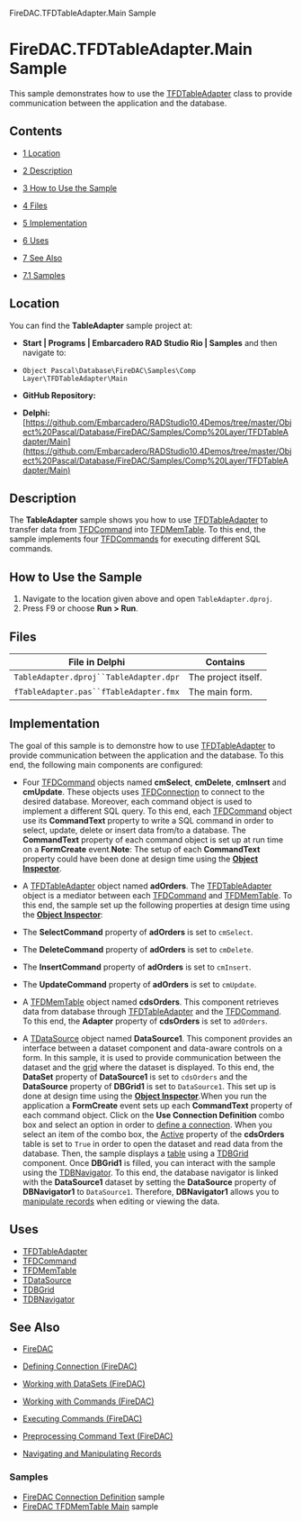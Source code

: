 FireDAC.TFDTableAdapter.Main Sample[]()
# FireDAC.TFDTableAdapter.Main Sample 


This sample demonstrates how to use the [TFDTableAdapter](http://docwiki.embarcadero.com/Libraries/en/FireDAC.Comp.Client.TFDTableAdapter) class to provide communication between the application and the database.
## Contents



* [1 Location](#Location)
* [2 Description](#Description)
* [3 How to Use the Sample](#How_to_Use_the_Sample)
* [4 Files](#Files)
* [5 Implementation](#Implementation)
* [6 Uses](#Uses)
* [7 See Also](#See_Also)

* [7.1 Samples](#Samples)


## Location 

You can find the **TableAdapter** sample project at:
* **Start | Programs | Embarcadero RAD Studio Rio | Samples** and then navigate to:

* `Object Pascal\Database\FireDAC\Samples\Comp Layer\TFDTableAdapter\Main`

* **GitHub Repository:**

* **Delphi:**[https://github.com/Embarcadero/RADStudio10.4Demos/tree/master/Object%20Pascal/Database/FireDAC/Samples/Comp%20Layer/TFDTableAdapter/Main](https://github.com/Embarcadero/RADStudio10.4Demos/tree/master/Object%20Pascal/Database/FireDAC/Samples/Comp%20Layer/TFDTableAdapter/Main)

## Description 

The **TableAdapter** sample shows you how to use [TFDTableAdapter](http://docwiki.embarcadero.com/Libraries/en/FireDAC.Comp.Client.TFDTableAdapter) to transfer data from [TFDCommand](http://docwiki.embarcadero.com/Libraries/en/FireDAC.Comp.Client.TFDCommand) into [TFDMemTable](http://docwiki.embarcadero.com/Libraries/en/FireDAC.Comp.Client.TFDMemTable). To this end, the sample implements four [TFDCommands](http://docwiki.embarcadero.com/Libraries/en/FireDAC.Comp.Client.TFDCommand) for executing different SQL commands.
## How to Use the Sample 


1.  Navigate to the location given above and open `TableAdapter.dproj`.
2.  Press F9 or choose **Run > Run**.

## Files 



| File in Delphi                       | Contains          |
|--------------------------------------|-------------------|
|`TableAdapter.dproj``TableAdapter.dpr`|The project itself.|
|`fTableAdapter.pas``fTableAdapter.fmx`|The main form.     |


## Implementation 

The goal of this sample is to demonstre how to use [TFDTableAdapter](http://docwiki.embarcadero.com/Libraries/en/FireDAC.Comp.Client.TFDTableAdapter) to provide communication between the application and the database. To this end, the following main components are configured:
*  Four [TFDCommand](http://docwiki.embarcadero.com/Libraries/en/FireDAC.Comp.Client.TFDCommand) objects named **cmSelect**, **cmDelete**, **cmInsert** and **cmUpdate**.
 These objects uses [TFDConnection](http://docwiki.embarcadero.com/Libraries/en/FireDAC.Comp.Client.TFDConnection) to connect to the desired database. Moreover, each command object is used to implement a different SQL query. To this end, each [TFDCommand](http://docwiki.embarcadero.com/Libraries/en/FireDAC.Comp.Client.TFDCommand) object use its **CommandText** property to write a SQL command in order to select, update, delete or insert data from/to a database. The **CommandText** property of each command object is set up at run time on a **FormCreate** event.**Note**: The setup of each **CommandText** property could have been done at design time using the **[Object Inspector](http://docwiki.embarcadero.com/RADStudio/en/Object_Inspector)**.
*  A [TFDTableAdapter](http://docwiki.embarcadero.com/Libraries/en/FireDAC.Comp.Client.TFDTableAdapter) object named **adOrders**.
 The [TFDTableAdapter](http://docwiki.embarcadero.com/Libraries/en/FireDAC.Comp.Client.TFDTableAdapter) object is a mediator between each [TFDCommand](http://docwiki.embarcadero.com/Libraries/en/FireDAC.Comp.Client.TFDCommand) and [TFDMemTable](http://docwiki.embarcadero.com/Libraries/en/FireDAC.Comp.Client.TFDMemTable). To this end, the sample set up the following properties at design time using the **[Object Inspector](http://docwiki.embarcadero.com/RADStudio/en/Object_Inspector)**:
*  The **SelectCommand** property of **adOrders** is set to `cmSelect`.
*  The **DeleteCommand** property of **adOrders** is set to `cmDelete`.
*  The **InsertCommand** property of **adOrders** is set to `cmInsert`.
*  The **UpdateCommand** property of **adOrders** is set to `cmUpdate`.

*  A [TFDMemTable](http://docwiki.embarcadero.com/Libraries/en/FireDAC.Comp.Client.TFDMemTable) object named **cdsOrders**.
 This component retrieves data from database through [TFDTableAdapter](http://docwiki.embarcadero.com/Libraries/en/FireDAC.Comp.Client.TFDTableAdapter) and the [TFDCommand](http://docwiki.embarcadero.com/Libraries/en/FireDAC.Comp.Client.TFDCommand). To this end, the **Adapter** property of **cdsOrders** is set to `adOrders`.
*  A [TDataSource](http://docwiki.embarcadero.com/Libraries/en/Data.DB.TDataSource) object named **DataSource1**.
 This component provides an interface between a dataset component and data-aware controls on a form. In this sample, it is used to provide communication between the dataset and the [grid](http://docwiki.embarcadero.com/Libraries/en/Vcl.DBGrids.TDBGrid) where the dataset is displayed. To this end, the **DataSet** property of **DataSource1** is set to `cdsOrders` and the **DataSource** property of **DBGrid1** is set to `DataSource1`. This set up is done at design time using the **[Object Inspector](http://docwiki.embarcadero.com/RADStudio/en/Object_Inspector)**.When you run the application a **FormCreate** event sets up each **CommandText** property of each command object. Click on the **Use Connection Definition** combo box and select an option in order to [define a connection](http://docwiki.embarcadero.com/RADStudio/en/Defining_Connection_(FireDAC)). When you select an item of the combo box, the [Active](http://docwiki.embarcadero.com/Libraries/en/FireDAC.Comp.Client.TFDMemTable.Active) property of the **cdsOrders** table is set to `True` in order to open the dataset and read data from the database. Then, the sample displays a [table](http://docwiki.embarcadero.com/Libraries/en/FireDAC.Comp.Client.TFDMemTable) using a [TDBGrid](http://docwiki.embarcadero.com/Libraries/en/Vcl.DBGrids.TDBGrid) component. Once **DBGrid1** is filled, you can interact with the sample using the [TDBNavigator](http://docwiki.embarcadero.com/Libraries/en/Vcl.DBCtrls.TDBNavigator). To this end, the database navigator is linked with the **DataSource1** dataset by setting the **DataSource** property of **DBNavigator1** to `DataSource1`. Therefore, **DBNavigator1** allows you to [manipulate records](http://docwiki.embarcadero.com/RADStudio/en/Navigating_and_Manipulating_Records) when editing or viewing the data.
## Uses 


* [TFDTableAdapter](http://docwiki.embarcadero.com/Libraries/en/FireDAC.Comp.Client.TFDTableAdapter)
* [TFDCommand](http://docwiki.embarcadero.com/Libraries/en/FireDAC.Comp.Client.TFDCommand)
* [TFDMemTable](http://docwiki.embarcadero.com/Libraries/en/FireDAC.Comp.Client.TFDMemTable)
* [TDataSource](http://docwiki.embarcadero.com/Libraries/en/Data.DB.TDataSource)
* [TDBGrid](http://docwiki.embarcadero.com/Libraries/en/Vcl.DBGrids.TDBGrid)
* [TDBNavigator](http://docwiki.embarcadero.com/Libraries/en/Vcl.DBCtrls.TDBNavigator)

## See Also 


* [FireDAC](http://docwiki.embarcadero.com/RADStudio/en/FireDAC)
* [Defining Connection (FireDAC)](http://docwiki.embarcadero.com/RADStudio/en/Defining_Connection_(FireDAC))
* [Working with DataSets (FireDAC)](http://docwiki.embarcadero.com/RADStudio/en/Working_with_DataSets_(FireDAC))
* [Working with Commands (FireDAC)](http://docwiki.embarcadero.com/RADStudio/en/Working_with_Commands_(FireDAC))

* [Executing Commands (FireDAC)](http://docwiki.embarcadero.com/RADStudio/en/Executing_Commands_(FireDAC))
* [Preprocessing Command Text (FireDAC)](http://docwiki.embarcadero.com/RADStudio/en/Preprocessing_Command_Text_(FireDAC))

* [Navigating and Manipulating Records](http://docwiki.embarcadero.com/RADStudio/en/Navigating_and_Manipulating_Records)

### Samples 


* [FireDAC Connection Definition](http://docwiki.embarcadero.com/CodeExamples/en/FireDAC.ConnectionDefs_Sample) sample
* [FireDAC TFDMemTable Main](http://docwiki.embarcadero.com/CodeExamples/en/FireDAC.TFDMemTable.Main_Sample) sample





